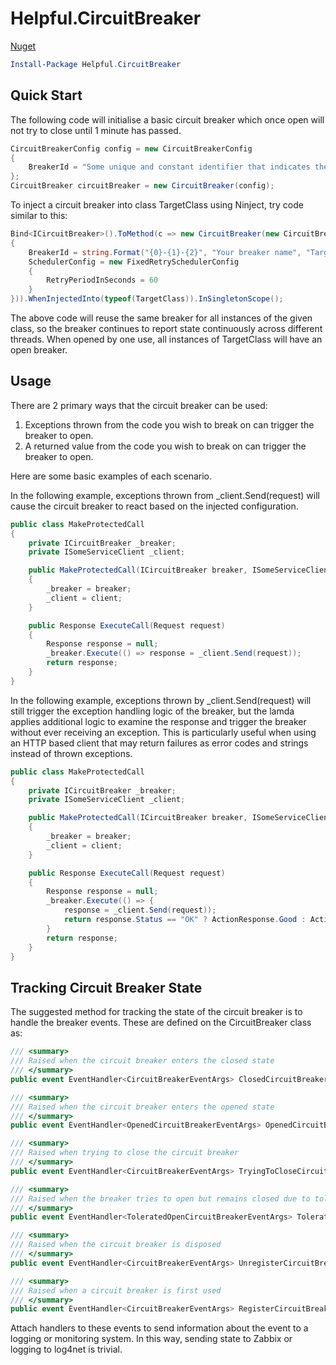 # Helpful.CircuitBreaker #

[Nuget](https://www.nuget.org/packages/Helpful.CircuitBreaker/)

```powershell
Install-Package Helpful.CircuitBreaker
```

## Quick Start ##
The following code will initialise a basic circuit breaker which once open will not try to close until 1 minute has passed.
```c#
CircuitBreakerConfig config = new CircuitBreakerConfig
{
    BreakerId = "Some unique and constant identifier that indicates the running instance and executing process"
};
CircuitBreaker circuitBreaker = new CircuitBreaker(config);
```

To inject a circuit breaker into class TargetClass using Ninject, try code similar to this:
```c#
Bind<ICircuitBreaker>().ToMethod(c => new CircuitBreaker(new CircuitBreakerConfig
{
    BreakerId = string.Format("{0}-{1}-{2}", "Your breaker name", "TargetClass", Environment.MachineName),
    SchedulerConfig = new FixedRetrySchedulerConfig
    {
        RetryPeriodInSeconds = 60
    }
})).WhenInjectedInto(typeof(TargetClass)).InSingletonScope();
```
The above code will reuse the same breaker for all instances of the given class, so the breaker continues to report state continuously across different threads. When opened by one use, all instances of TargetClass will have an open breaker.

## Usage ##
There are 2 primary ways that the circuit breaker can be used:
<ol>
    <li>Exceptions thrown from the code you wish to break on can trigger the breaker to open.</li>
    <li>A returned value from the code you wish to break on can trigger the breaker to open.</li>
</ol>

Here are some basic examples of each scenario.

In the following example, exceptions thrown from _client.Send(request) will cause the circuit breaker to react based on the injected configuration.
```c#
public class MakeProtectedCall
{
    private ICircuitBreaker _breaker;
    private ISomeServiceClient _client;

    public MakeProtectedCall(ICircuitBreaker breaker, ISomeServiceClient client)
    {
        _breaker = breaker;
        _client = client;
    }

    public Response ExecuteCall(Request request)
    {
    	Response response = null;
        _breaker.Execute(() => response = _client.Send(request));
        return response;
    }
}
```

In the following example, exceptions thrown by _client.Send(request) will still trigger the exception handling logic of the breaker, but the lamda applies additional logic to examine the response and trigger the breaker without ever receiving an exception. This is particularly useful when using an HTTP based client that may return failures as error codes and strings instead of thrown exceptions.
```c#
public class MakeProtectedCall
{
    private ICircuitBreaker _breaker;
    private ISomeServiceClient _client;

    public MakeProtectedCall(ICircuitBreaker breaker, ISomeServiceClient client)
    {
        _breaker = breaker;
        _client = client;
    }

    public Response ExecuteCall(Request request)
    {
    	Response response = null;
        _breaker.Execute(() => {
        	response = _client.Send(request));
        	return response.Status == "OK" ? ActionResponse.Good : ActionResult.Failure;
        }
        return response;
    }
}
```

## Tracking Circuit Breaker State ##

The suggested method for tracking the state of the circuit breaker is to handle the breaker events. These are defined on the CircuitBreaker class as:
```c#
/// <summary>
/// Raised when the circuit breaker enters the closed state
/// </summary>
public event EventHandler<CircuitBreakerEventArgs> ClosedCircuitBreaker;

/// <summary>
/// Raised when the circuit breaker enters the opened state
/// </summary>
public event EventHandler<OpenedCircuitBreakerEventArgs> OpenedCircuitBreaker;

/// <summary>
/// Raised when trying to close the circuit breaker
/// </summary>
public event EventHandler<CircuitBreakerEventArgs> TryingToCloseCircuitBreaker;

/// <summary>
/// Raised when the breaker tries to open but remains closed due to tolerance
/// </summary>
public event EventHandler<ToleratedOpenCircuitBreakerEventArgs> ToleratedOpenCircuitBreaker;

/// <summary>
/// Raised when the circuit breaker is disposed
/// </summary>
public event EventHandler<CircuitBreakerEventArgs> UnregisterCircuitBreaker;

/// <summary>
/// Raised when a circuit breaker is first used
/// </summary>
public event EventHandler<CircuitBreakerEventArgs> RegisterCircuitBreaker;
```

Attach handlers to these events to send information about the event to a logging or monitoring system. In this way, sending state to Zabbix or logging to log4net is trivial.

